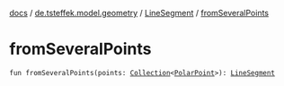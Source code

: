 [docs](../../index.md) / [de.tsteffek.model.geometry](../index.md) / [LineSegment](index.md) / [fromSeveralPoints](./from-several-points.md)

# fromSeveralPoints

`fun fromSeveralPoints(points: `[`Collection`](https://kotlinlang.org/api/latest/jvm/stdlib/kotlin.collections/-collection/index.html)`<`[`PolarPoint`](../-polar-point/index.md)`>): `[`LineSegment`](index.md)
